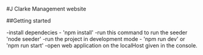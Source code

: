 #J Clarke Management website


##Getting started

-install dependecies - 'npm install'
-run this command to run the seeder 'node seeder'
-run the project in development mode - 'npm run dev' or 'npm run start'
-open web application on the localHost given in the console.
